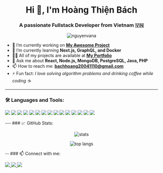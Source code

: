 <h1 align="center">Hi 👋, I'm Hoàng Thiện Bách</h1>
<h3 align="center">A passionate Fullstack Developer from Vietnam 🇻🇳</h3>

<p align="center">
  <img src="https://komarev.com/ghpvc/?username=nguyenvana&label=Profile%20views&color=0e75b6&style=flat" alt="nguyenvana" />
</p>

- 🔭 I’m currently working on **[My Awesome Project](https://github.com/nguyenvana/my-awesome-project)**  
- 🌱 I’m currently learning **Next.js, GraphQL, and Docker**  
- 👨‍💻 All of my projects are available at **[My Portfolio](https://github.com/thyenbvck)**  
- 💬 Ask me about **React, Node.js, MongoDB, PostgreSQL, Java, PHP**  
- 📫 How to reach me: **bachhoang20041110@gmail.com**  
- ⚡ Fun fact: *I love solving algorithm problems and drinking coffee while coding ☕*
---
### 🛠️ Languages and Tools:
<p>
  <img src="https://img.shields.io/badge/JavaScript-F7DF1E?logo=javascript&logoColor=000&style=for-the-badge" />
  <img src="https://img.shields.io/badge/TypeScript-007ACC?logo=typescript&logoColor=fff&style=for-the-badge" />
  <img src="https://img.shields.io/badge/React-61DAFB?logo=react&logoColor=000&style=for-the-badge" />
  <img src="https://img.shields.io/badge/Node.js-339933?logo=node.js&logoColor=fff&style=for-the-badge" />
  <img src="https://img.shields.io/badge/PostgreSQL-4169E1?logo=postgresql&logoColor=fff&style=for-the-badge" />
  <img src="https://img.shields.io/badge/MongoDB-47A248?logo=mongodb&logoColor=fff&style=for-the-badge" />
  <img src="https://img.shields.io/badge/Docker-2496ED?logo=docker&logoColor=fff&style=for-the-badge" />
  <img src="https://img.shields.io/badge/Java-007396?logo=java&logoColor=white&style=for-the-badge" />
  <img src="https://img.shields.io/badge/SpringBoot-6DB33F?logo=springboot&logoColor=white&style=for-the-badge" />
  <img src="https://img.shields.io/badge/PHP-777BB4?logo=php&logoColor=white&style=for-the-badge" />
  <img src="https://img.shields.io/badge/IntelliJ%20IDEA-000000?logo=intellijidea&logoColor=white&style=for-the-badge" />
  <img src="https://img.shields.io/badge/PHP-777BB4?logo=php&logoColor=white&style=for-the-badge" />
  <img src="https://img.shields.io/badge/C++-00599C?logo=c%2b%2b&logoColor=white&style=for-the-badge" />
  <img src="https://img.shields.io/badge/VSCode-007ACC?logo=visualstudiocode&logoColor=white&style=for-the-badge" />
  <img src="https://img.shields.io/badge/Postman-FF6C37?logo=postman&logoColor=white&style=for-the-badge" />
</p>
---
### 📈 GitHub Stats:

<p align="center">
  <img src="https://github-readme-stats.vercel.app/api?username=hoangthienbach&show_icons=true&theme=radical" alt="stats" />
</p>

<p align="center">
  <img src="https://github-readme-stats.vercel.app/api/top-langs/?username=hoangthienbach&layout=compact&theme=radical" alt="top langs" />
</p>
--
### 📫 Connect with me:

<p>
  <a href="https://www.linkedin.com/in/b%C3%A1ch-ho%C3%A0ng-369a7627a/" target="_blank">
    <img src="https://img.shields.io/badge/LinkedIn-0A66C2?logo=linkedin&logoColor=white&style=for-the-badge" />
  </a>
  <a href="mailto:bachhoang20041110@gmail.com">
    <img src="https://img.shields.io/badge/Gmail-D14836?logo=gmail&logoColor=white&style=for-the-badge" />
  </a>
  <a href="https://www.facebook.com/hoang.bach.1011">
    <img src="https://img.shields.io/badge/Facebook-1877F2?logo=facebook&logoColor=white&style=for-the-badge" />
  </a>
</p>
